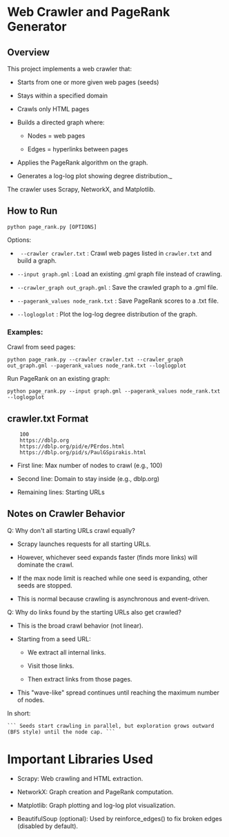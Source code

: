 # Web Crawler and PageRank Generator

## Overview

This project implements a web crawler that:

- Starts from one or more given web pages (seeds)

- Stays within a specified domain

- Crawls only HTML pages

- Builds a directed graph where:

    -  Nodes = web pages

    - Edges = hyperlinks between pages

- Applies the PageRank algorithm on the graph.

- Generates a log-log plot showing degree distribution._

The crawler uses Scrapy, NetworkX, and Matplotlib.

## How to Run

``` python page_rank.py [OPTIONS] ```

Options:

- ``` --crawler crawler.txt``` : Crawl web pages listed in ```crawler.txt``` and build a graph.

- ```--input graph.gml``` : Load an existing .gml graph file instead of crawling.

- ```--crawler_graph out_graph.gml``` : Save the crawled graph to a .gml file.

- ```--pagerank_values node_rank.txt``` : Save PageRank scores to a .txt file.

- ```--loglogplot``` : Plot the log-log degree distribution of the graph.

### Examples:

Crawl from seed pages:

```python page_rank.py --crawler crawler.txt --crawler_graph out_graph.gml --pagerank_values node_rank.txt --loglogplot```

Run PageRank on an existing graph:

```python page_rank.py --input graph.gml --pagerank_values node_rank.txt --loglogplot```

## crawler.txt Format
```
    100
    https://dblp.org
    https://dblp.org/pid/e/PErdos.html
    https://dblp.org/pid/s/PaulGSpirakis.html
```

- First line: Max number of nodes to crawl (e.g., 100)

- Second line: Domain to stay inside (e.g., dblp.org)

- Remaining lines: Starting URLs

## Notes on Crawler Behavior

Q: Why don't all starting URLs crawl equally?

- Scrapy launches requests for all starting URLs.

- However, whichever seed expands faster (finds more links) will dominate the crawl.

- If the max node limit is reached while one seed is expanding, other seeds are stopped.

- This is normal because crawling is asynchronous and event-driven.

Q: Why do links found by the starting URLs also get crawled?

- This is the broad crawl behavior (not linear).

- Starting from a seed URL:

    - We extract all internal links.

    - Visit those links.

    - Then extract links from those pages.

- This "wave-like" spread continues until reaching the maximum number of nodes.

In short:

    ``` Seeds start crawling in parallel, but exploration grows outward (BFS style) until the node cap. ```

# Important Libraries Used

- Scrapy: Web crawling and HTML extraction.

- NetworkX: Graph creation and PageRank computation.

- Matplotlib: Graph plotting and log-log plot visualization.

- BeautifulSoup (optional): Used by reinforce_edges() to fix broken edges (disabled by default).


